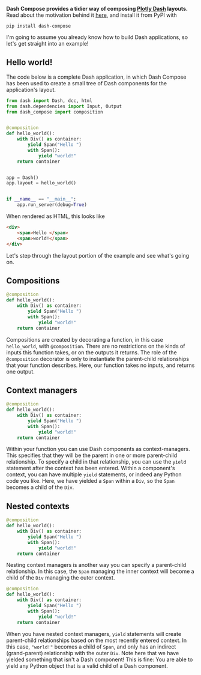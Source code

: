**Dash Compose provides a tidier way of composing [Plotly Dash](https://github.com/plotly/dash) layouts.**
Read about the motivation behind it [here](motivation.md), and install it from PyPI with
```
pip install dash-compose
```
I'm going to assume you already know how to build Dash applications, so let's get straight into an example!

## Hello world!

The code below is a complete Dash application, in which Dash Compose has been used to create a small tree of Dash components for the application's layout.

```py title="hello_world.py" linenums="1"
from dash import Dash, dcc, html
from dash.dependencies import Input, Output
from dash_compose import composition


@composition
def hello_world():
    with Div() as container:
        yield Span("Hello ")
        with Span():
            yield "world!"
    return container


app = Dash()
app.layout = hello_world()


if __name__ == "__main__":
    app.run_server(debug=True)
```

When rendered as HTML, this looks like

```html
<div>
    <span>Hello </span>
    <span>world!</span>
</div>
```

Let's step through the layout portion of the example and see what's going on.

## Compositions

```py linenums="6" hl_lines="1 2 7"
@composition
def hello_world():
    with Div() as container:
        yield Span("Hello ")
        with Span():
            yield "world!"
    return container
```

Compositions are created by decorating a function, in this case `hello_world`, with `@composition`.
There are no restrictions on the kinds of inputs this function takes, or on the outputs it returns.
The role of the `@composition` decorator is only to instantiate the parent-child relationships that your function describes.
Here, our function takes no inputs, and returns one output.

## Context managers

```py linenums="6" hl_lines="3 4"
@composition
def hello_world():
    with Div() as container:
        yield Span("Hello ")
        with Span():
            yield "world!"
    return container
```

Within your function you can use Dash components as context-managers.
This specifies that they will be the parent in one or more parent-child relationship.
To specify a child in that relationship, you can use the `yield` statement after the context has been entered.
Within a component's context, you can have multiple `yield` statements, or indeed any Python code you like.
Here, we have yielded a `Span` within a `Div`, so the `Span` becomes a child of the `Div`.

## Nested contexts

```py linenums="6" hl_lines="3 5"
@composition
def hello_world():
    with Div() as container:
        yield Span("Hello ")
        with Span():
            yield "world!"
    return container
```

Nesting context managers is another way you can specify a parent-child relationship.
In this case, the `Span` managing the inner context will become a child of the `Div` managing the outer context.

```py linenums="6" hl_lines="5 6"
@composition
def hello_world():
    with Div() as container:
        yield Span("Hello ")
        with Span():
            yield "world!"
    return container
```

When you have nested context managers, `yield` statements will create parent-child relationships based on the most recently entered context.
In this case, `"world!"` becomes a child of `Span`, and only has an indirect (grand-parent) relationship with the outer `Div`.
Note here that we have yielded something that isn't a Dash component!
This is fine: You are able to yield any Python object that is a valid child of a Dash component.
